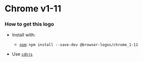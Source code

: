 # Chrome v1-11

### How to get this logo

* Install with:
  * [`npm`](https://www.npmjs.com/): `npm install --save-dev @browser-logos/chrome_1-11`

* Use [`cdnjs`](https://cdnjs.com/libraries/browser-logos)
